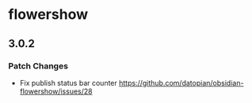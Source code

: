 # flowershow

## 3.0.2

### Patch Changes

- Fix publish status bar counter https://github.com/datopian/obsidian-flowershow/issues/28
